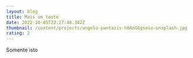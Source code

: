 ```yaml
---
layout: blog
title: Mais um teste
date: 2022-10-05T22:27:48.342Z
thumbnail: /content/projects/angelo-pantazis-h0AnGGgseio-unsplash.jpg
rating: 2
---
```

S﻿omente isto